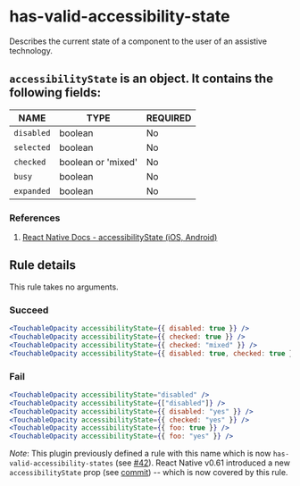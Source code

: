 # has-valid-accessibility-state

Describes the current state of a component to the user of an assistive technology.

## `accessibilityState` is an object. It contains the following fields:

NAME|TYPE|REQUIRED
-|-|-
`disabled`|boolean|No
`selected`|boolean|No
`checked`|boolean or 'mixed'|No
`busy`|boolean|No
`expanded`|boolean|No

### References

1. [React Native Docs - accessibilityState (iOS, Android)](https://facebook.github.io/react-native/docs/accessibility#accessibilitystate-ios-android)

## Rule details

This rule takes no arguments.

### Succeed

```jsx
<TouchableOpacity accessibilityState={{ disabled: true }} />
<TouchableOpacity accessibilityState={{ checked: true }} />
<TouchableOpacity accessibilityState={{ checked: "mixed" }} />
<TouchableOpacity accessibilityState={{ disabled: true, checked: true }} />
```

### Fail

```jsx
<TouchableOpacity accessibilityState="disabled" />
<TouchableOpacity accessibilityState={["disabled"]} />
<TouchableOpacity accessibilityState={{ disabled: "yes" }} />
<TouchableOpacity accessibilityState={{ checked: "yes" }} />
<TouchableOpacity accessibilityState={{ foo: true }} />
<TouchableOpacity accessibilityState={{ foo: "yes" }} />
```

*Note*: This plugin previously defined a rule with this name which is now `has-valid-accessibility-states` (see [#42](https://github.com/FormidableLabs/eslint-plugin-react-native-a11y/pull/42)). React Native v0.61 introduced a new `accessibilityState` prop (see [commit](https://github.com/facebook/react-native/commit/099be9b35634851b178e990c47358c2129c0dd7d)) -- which is now covered by this rule.
